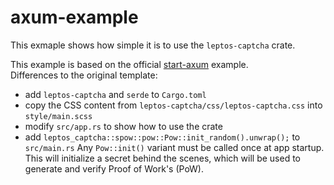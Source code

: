 # axum-example

This exmaple shows how simple it is to use the `leptos-captcha` crate.

This example is based on the official [start-axum](https://github.com/leptos-rs/start-axum) example.  
Differences to the original template:
- add `leptos-captcha` and `serde` to `Cargo.toml`
- copy the CSS content from `leptos-captcha/css/leptos-captcha.css` into `style/main.scss`
- modify `src/app.rs` to show how to use the crate
- add `leptos_captcha::spow::pow::Pow::init_random().unwrap();` to `src/main.rs`
Any `Pow::init()` variant must be called once at app startup. This will initialize a secret behind the scenes,
which will be used to generate and verify Proof of Work's (PoW).
